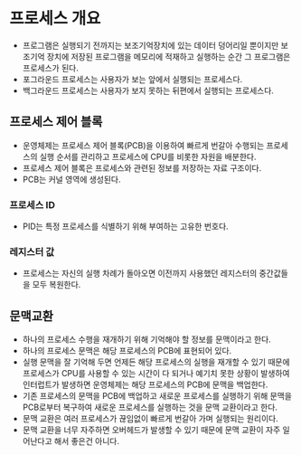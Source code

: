 # 프로세스 개요

- 프로그램은 실행되기 전까지는 보조기억장치에 있는 데이터 덩어리일 뿐이지만 보조기억 장치에 저장된 프로그램을 메모리에 적재하고 실행하는 순간 그 프로그램은 프로세스가 된다.
- 포그라운드 프로세스는 사용자가 보는 앞에서 실행되는 프로세스다.
- 백그라운드 프로세스는 사용자가 보지 못하는 뒤편에서 실행되는 프로세스다.

## 프로세스 제어 블록

- 운영체제는 프로세스 제어 블록(PCB)을 이용하여 빠르게 번갈아 수행되는 프로세스의 실행 순서를 관리하고 프로세스에 CPU를 비롯한 자원을 배분한다.
- 프로세스 제어 블록은 프로세스와 관련된 정보를 저장하는 자료 구조이다.
- PCB는 커널 영역에 생성된다.

### 프로세스 ID

- PID는 특정 프로세스를 식별하기 위해 부여하는 고유한 번호다.

### 레지스터 값

- 프로세스는 자신의 실행 차례가 돌아오면 이전까지 사용했던 레지스터의 중간값들을 모두 복원한다.

## 문맥교환

- 하나의 프로세스 수행을 재개하기 위해 기억해야 할 정보를 문맥이라고 한다.
- 하나의 프로세스 문맥은 해당 프로세스의 PCB에 표현되어 있다.
- 실행 문맥을 잘 기억해 두면 언제든 해당 프로세스의 실행을 재개할 수 있기 때문에 프로세스가 CPU를 사용할 수 있는 시간이 다 되거나 예기치 못한 상황이 발생하여 인터럽트가 발생하면 운영체제는 해당 프로세스의 PCB에 문맥을 백업한다.
- 기존 프로세스의 문맥을 PCB에 백업하고 새로운 프로세스를 실행하기 위해 문맥을 PCB로부터 복구하여 새로운 프로세스를 실행하는 것을 문맥 교환이라고 한다.
- 문맥 교환은 여러 프로세스가 끊임없이 빠르게 번갈아 가며 실행되는 원리이다.
- 문맥 교환을 너무 자주하면 오버헤드가 발생할 수 있기 때문에 문맥 교환이 자주 일어난다고 해서 좋은건 아니다.
